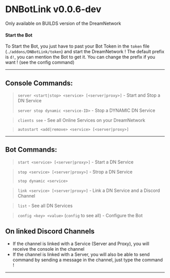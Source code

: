 # DNBotLink v0.0.6-dev

Only available on BUILDS version of the DreamNetwork

#### Start the Bot

To Start the Bot, you just have to past your Bot Token in the `token` file (``./addons/DNBotLink/token``) and start the DreamNetwork !
The default prefix is `d!`, you can mention the Bot to get it. You can change the prefix if you want ! (see the config command)

---

## Console Commands:

> `server <start|stop> <service> [<server|proxy>]` - Start and Stop a DN Service
> 
> `server stop dynamic <service-ID>` - Stop a DYNAMIC DN Service

> `clients see` - See all Online Services on your DreamNetwork

> `autostart <add|remove> <service> [<server|proxy>]`

---

## Bot Commands:

> `start <service> [<server|proxy>]` - Start a DN Service

> `stop <service> [<server|proxy>]` - Strop a DN Service
> 
> `stop dynamic <service>`

> `link <service> [<server|proxy>]` - Link a DN Service and a Discord Channel

> `list` - See all DN Services

> `config <key> <value>` (`config` to see all) - Configure the Bot


## On linked Discord Channels

* If the channel is linked with a Service (Server and Proxy), you will receive the console in the channel
* If the channel is linked with a Server, you will also be able to send command by sending a message in the channel, just type the command !

---